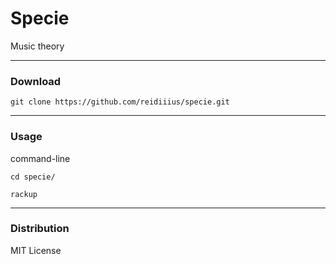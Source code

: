 # Specie
Music theory

---

### Download

    git clone https://github.com/reidiiius/specie.git

---

### Usage
command-line

    cd specie/

    rackup

---

### Distribution
MIT License

